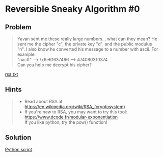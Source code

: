# Reversible Sneaky Algorithm #0

## Problem

> Yavan sent me these really large numbers... what can they mean? He sent me the cipher "c", the private key "d", and the public modulus "n". I also know he converted his message to a number with ascii. For example:<br>
"nactf" --> \x6e61637466 --> 474080310374<br>
Can you help me decrypt his cipher?

[rsa.txt](rsa.txt)

## Hints

> - Read about RSA at <https://en.wikipedia.org/wiki/RSA_(cryptosystem)>
> - If you're new to RSA, you may want to try this tool: <https://www.dcode.fr/modular-exponentiation><br>
If you like python, try the pow() function!

## Solution

[Python script](solver.py)
